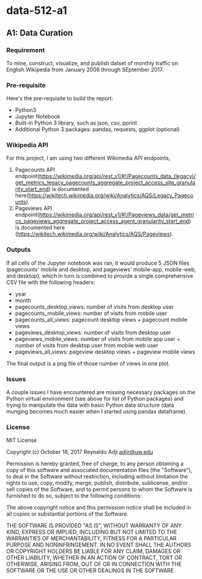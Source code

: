 # data-512-a1

## A1: Data Curation

### Requirement
To mine, construct, visualize, and publish datset of monthly traffic on English Wikipedia from January 2008 through SEptember 2017.


### Pre-requisite
Here's the pre-requisite to build the report:
- Python3
- Jupyter Notebook
- Built-in Python 3 library, such as json, csv, pprint
- Additional Python 3 packages: pandas, requests, ggplot (optional)


### Wikipedia API
For this project, I am using two different Wikimedia API endpoints,
1. Pagecounts API endpoint(https://wikimedia.org/api/rest_v1/#!/Pagecounts_data_(legacy)/get_metrics_legacy_pagecounts_aggregate_project_access_site_granularity_start_end) is documented here(https://wikitech.wikimedia.org/wiki/Analytics/AQS/Legacy_Pagecounts).
2. Pageviews API endpoint(https://wikimedia.org/api/rest_v1/#!/Pageviews_data/get_metrics_pageviews_aggregate_project_access_agent_granularity_start_end) is documented here (https://wikitech.wikimedia.org/wiki/Analytics/AQS/Pageviews).



### Outputs
If all cells of the Jupyter notebook was ran, it would produce 5 JSON files (pagecounts' mobile and desktop, and pageviews' mobile-app, mobile-web, and desktop), which in turn is combined to provide a single comprehensive CSV file with the following headers:
- year
- month
- pagecounts_desktop_views: number of visits from desktop user
- pagecounts_mobile_views: number of visits from mobile user
- pagecounts_all_views: pagecount desktop views + pagecount mobile views
- pageviews_desktop_views: number of visits from desktop user
- pageviews_mobile_views: number of visits from mobile app user + number of visits from desktop user from mobile web user
- pageviews_all_views: pageview desktop views + pageview mobile views

The final output is a png file of those number of views in one plot.


### Issues
A couple issues I have encountered are missing necessary packages on the Python virtual environment (see above for list of Python packages) and trying to manipulate the data with basic Python data structure (data munging becomes much easier when I started using pandas dataframe). 


### License
MIT License

Copyright (c) October 18, 2017 Reynaldo Adji adjir@uw.edu

Permission is hereby granted, free of charge, to any person obtaining a copy
of this software and associated documentation files (the "Software"), to deal
in the Software without restriction, including without limitation the rights
to use, copy, modify, merge, publish, distribute, sublicense, and/or sell
copies of the Software, and to permit persons to whom the Software is
furnished to do so, subject to the following conditions:

The above copyright notice and this permission notice shall be included in all
copies or substantial portions of the Software.

THE SOFTWARE IS PROVIDED "AS IS", WITHOUT WARRANTY OF ANY KIND, EXPRESS OR
IMPLIED, INCLUDING BUT NOT LIMITED TO THE WARRANTIES OF MERCHANTABILITY,
FITNESS FOR A PARTICULAR PURPOSE AND NONINFRINGEMENT. IN NO EVENT SHALL THE
AUTHORS OR COPYRIGHT HOLDERS BE LIABLE FOR ANY CLAIM, DAMAGES OR OTHER
LIABILITY, WHETHER IN AN ACTION OF CONTRACT, TORT OR OTHERWISE, ARISING FROM,
OUT OF OR IN CONNECTION WITH THE SOFTWARE OR THE USE OR OTHER DEALINGS IN THE
SOFTWARE.
